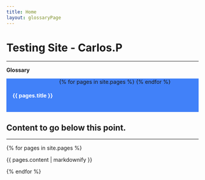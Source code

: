 ```yaml
---
title: Home
layout: glossaryPage
---
```


# Testing Site - Carlos.P
___

<style>
ul {
  list-style-type: none;
  margin: 0;
  padding: 0;
  overflow: hidden;
  background-color: #4181f9;
}

li {
  float: left;
}

li a {
  display: block;
  color: white;
  text-align: center;
  padding: 16px;
  text-decoration: none;
}

li a:hover {
  background-color: #ffe400;
}
</style>

<strong>Glossary</strong>

<nav>
<ul>
{% for pages in site.pages %}
<li>
  <a href="{{ pages.url | prepend: site.baseurl }}">
   <h4>{{ pages.title }}</h4>
  </a>
  </li>
{% endfor %}
</ul>
</nav>


## Content to go below this point.
___

{% for pages in site.pages %}
  <p>{{ pages.content | markdownify }}</p>
{% endfor %}
